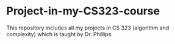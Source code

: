 # Project-in-my-CS323-course

This repository includes all my projects in CS 323 (algorithm and complexity) which is taught by Dr. Phillips.
